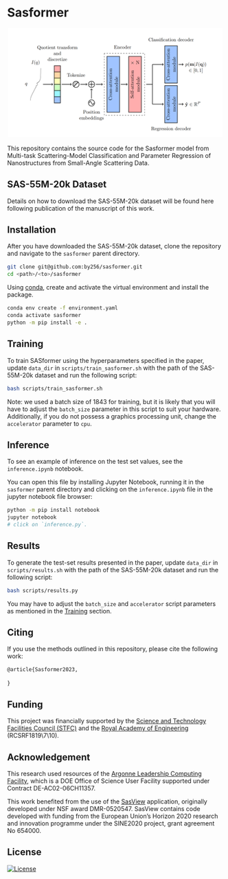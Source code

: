 # Sasformer

<p align="center">
    <img src="./header.png" width="500">
</p>

This repository contains the source code for the Sasformer model from Multi-task Scattering-Model Classification and Parameter Regression of Nanostructures from Small-Angle Scattering Data.

## SAS-55M-20k Dataset

Details on how to download the SAS-55M-20k dataset will be found here following publication of the manuscript of this work.

## Installation

After you have downloaded the SAS-55M-20k dataset, clone the repository and navigate to the `sasformer` parent directory.

```bash
git clone git@github.com:by256/sasformer.git
cd <path>/<to>/sasformer
```

Using [conda](https://conda.io/projects/conda/en/latest/user-guide/install/index.html), create and activate the virtual environment and install the package.

```bash
conda env create -f environment.yaml
conda activate sasformer
python -m pip install -e .
```

## Training

To train SASformer using the hyperparameters specified in the paper, update `data_dir` in `scripts/train_sasformer.sh` with the path of the SAS-55M-20k dataset and run the following script:

```bash
bash scripts/train_sasformer.sh
```

Note: we used a batch size of 1843 for training, but it is likely that you will have to adjust the `batch_size` parameter in this script to suit your hardware. Additionally, if you do not possess a graphics processing unit, change the `accelerator` parameter to `cpu`.

## Inference

To see an example of inference on the test set values, see the `inference.ipynb` notebook.

You can open this file by installing Jupyter Notebook, running it in the `sasformer` parent directory and clicking on the `inference.ipynb` file in the jupyter notebook file browser:

```bash
python -m pip install notebook
jupyter notebook
# click on `inference.py`.
```

## Results

To generate the test-set results presented in the paper, update `data_dir` in `scripts/results.sh` with the path of the SAS-55M-20k dataset and run the following script:

```bash
bash scripts/results.py
```

You may have to adjust the `batch_size` and `accelerator` script parameters as mentioned in the [Training](#training) section.

## Citing

If you use the methods outlined in this repository, please cite the following work:

```
@article{Sasformer2023,

}
```

## Funding

This project was financially supported by the [Science and Technology Facilities Council (STFC)](https://stfc.ukri.org/) and the [Royal Academy of Engineering](https://www.raeng.org.uk/) (RCSRF1819\7\10).

## Acknowledgement

This research used resources of the [Argonne Leadership Computing Facility](https://www.alcf.anl.gov/), which is a DOE Office of Science User Facility supported under Contract DE-AC02-06CH11357.

This work benefited from the use of the [SasView](https://www.sasview.org/) application, originally developed under NSF award DMR-0520547. SasView contains code developed with funding from the European Union’s Horizon 2020 research and innovation programme under the SINE2020 project, grant agreement No 654000.

## License

[![License](http://img.shields.io/:license-mit-blue.svg?style=flat-square)](http://badges.mit-license.org)
